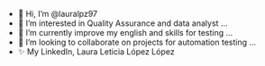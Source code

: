 - 👋 Hi, I’m @lauralpz97
- 👀 I’m interested in Quality Assurance and data analyst ...
- 🌱 I’m currently improve my english and skills for testing ...
- 💞️ I’m looking to collaborate on projects for automation testing ...
- ✨ My LinkedIn, Laura Leticia López López

<!---
lauralpz97/lauralpz97 is a ✨ special ✨ repository because its `README.md` (this file) appears on your GitHub profile.
You can click the Preview link to take a look at your changes.
--->
